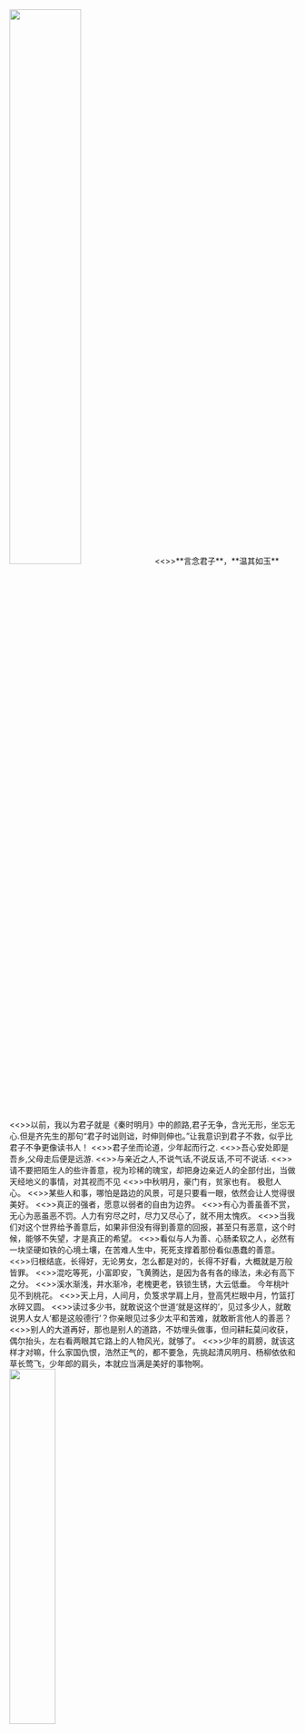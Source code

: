 <img src="https://om.firekylin.tk/ODssk3/blog/pic/%E5%89%91%E6%9D%A5/img_-885399454_1658288766700.jpeg" width="50%">
<<>>**言念君子**，**温其如玉**
<<>>以前，我以为君子就是《秦时明月》中的颜路,君子无争，含光无形，坐忘无心.但是齐先生的那句“君子时诎则诎，时伸则伸也。”让我意识到君子不救，似乎比君子不争更像读书人！
<<>>君子坐而论道，少年起而行之.
<<>>吾心安处即是吾乡,父母走后便是远游.
<<>>与亲近之人,不说气话,不说反话,不可不说话.
<<>>请不要把陌生人的些许善意，视为珍稀的瑰宝，却把身边亲近人的全部付出，当做天经地义的事情，对其视而不见
<<>>中秋明月，豪门有，贫家也有。 极慰人心。
<<>>某些人和事，哪怕是路边的风景，可是只要看一眼，依然会让人觉得很美好。
<<>>真正的强者，愿意以弱者的自由为边界。
<<>>有心为善虽善不赏，无心为恶虽恶不罚。人力有穷尽之时，尽力又尽心了，就不用太愧疚。
<<>>当我们对这个世界给予善意后，如果非但没有得到善意的回报，甚至只有恶意，这个时候，能够不失望，才是真正的希望。
<<>>看似与人为善、心肠柔软之人，必然有一块坚硬如铁的心境土壤，在苦难人生中，死死支撑着那份看似愚蠢的善意。
<<>>归根结底，长得好，无论男女，怎么都是对的，长得不好看，大概就是万般皆罪。
<<>>混吃等死，小富即安，飞黄腾达，是因为各有各的缘法，未必有高下之分。
<<>>溪水渐浅，井水渐冷，老槐更老，铁锁生锈，大云低垂。 今年桃叶见不到桃花。
<<>>天上月，人间月，负笈求学肩上月，登高凭栏眼中月，竹篮打水碎又圆。
<<>>读过多少书，就敢说这个世道‘就是这样的’，见过多少人，就敢说男人女人‘都是这般德行’？你亲眼见过多少太平和苦难，就敢断言他人的善恶？
<<>>别人的大道再好，那也是别人的道路，不妨埋头做事，但问耕耘莫问收获，偶尔抬头，左右看两眼其它路上的人物风光，就够了。
<<>>少年的肩膀，就该这样才对嘛，什么家国仇恨，浩然正气的，都不要急，先挑起清风明月、杨柳依依和草长莺飞，少年郎的肩头，本就应当满是美好的事物啊。


<img src="https://imgsa.baidu.com/forum/pic/item/59bd86dfb48f8c54de85227037292df5e1fe7f0d.jpg" width = 40%  div align=center />